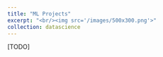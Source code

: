 ```yaml
---
title: "ML Projects"
excerpt: "<br/><img src='/images/500x300.png'>"
collection: datascience
---
```


[TODO]